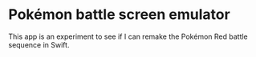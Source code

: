 # Pokémon battle screen emulator

This app is an experiment to see if I can remake the Pokémon Red battle sequence in Swift.
